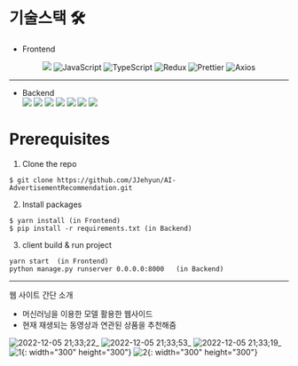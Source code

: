 # 기술스택 🛠

- Frontend
<center>
<div style={display : flex}>
<img src="https://img.shields.io/badge/React-3776AB?style=for-the-badge&logo=React&logoColor=white">
<img alt="JavaScript" src="https://img.shields.io/badge/JavaScript-F7DF1E?style=for-the-badge&logo=JavaScript&logoColor=black">
<img alt="TypeScript" src="https://img.shields.io/badge/TypeScript-3178C6?style=for-the-badge&logo=TypeScript&logoColor=white">
<img alt="Redux" src="https://img.shields.io/badge/Redux-764ABC?style=for-the-badge&logo=Redux&logoColor=white">
<img alt="Prettier" src="https://img.shields.io/badge/Prettier-F7B93E?style=for-the-badge&logo=Prettier&logoColor=white">
<img alt="Axios" src="https://img.shields.io/badge/Axios-5A29E4?style=for-the-badge&logo=Axios&logoColor=white">
</div>
</center>

---

- Backend<br />
  <img src="https://img.shields.io/badge/Python-3776AB?style=for-the-badge&logo=Python&logoColor=white">
  <img src="https://img.shields.io/badge/pandas-150458?style=for-the-badge&logo=pandas&logoColor=white">
  <img src="https://img.shields.io/badge/scikitlearn-F7931E?style=for-the-badge&logo=scikit-learn&logoColor=white">
  <img src="https://img.shields.io/badge/Docker-2496ED?style=for-the-badge&logo=Docker&logoColor=white">
  <img src="https://img.shields.io/badge/MySQL-4479A1?style=for-the-badge&logo=MySQL&logoColor=white">
  <img src="https://img.shields.io/badge/SciPy-8CAAE6?style=for-the-badge&logo=SciPy&logoColor=white">
  <img src="https://img.shields.io/badge/Linux-FCC624?style=for-the-badge&logo=Linux&logoColor=white">

# Prerequisites

1. Clone the repo

```
$ git clone https://github.com/JJehyun/AI-AdvertisementRecommendation.git
```

2. Install packages

```
$ yarn install (in Frontend)
$ pip install -r requirements.txt (in Backend)
```

3. client build & run project

```
yarn start  (in Frontend)
python manage.py runserver 0.0.0.0:8000   (in Backend)
```

---

웹 사이트 간단 소개

- 머신러닝을 이용한 모델 활용한 웹사이드
- 현재 재생되는 동영상과 연관된 상품을 추천해줌


![2022-12-05 21;33;22_](https://user-images.githubusercontent.com/86187456/205638610-90561dd4-cadf-44ea-8252-5c1563077306.png)
![2022-12-05 21;33;53_](https://user-images.githubusercontent.com/86187456/205638613-a5526f48-111a-4fb2-a524-1dc7cd8d2214.png)
![2022-12-05 21;33;19_](https://user-images.githubusercontent.com/86187456/205638620-608ec745-e212-4359-9de6-aed45daaecd4.png)
![1](https://user-images.githubusercontent.com/86187456/205638628-f6111fe5-ac81-4a37-8847-7eca36f8f31e.png){: width="300" height="300"}
![2](https://user-images.githubusercontent.com/86187456/205638634-1637ef27-8308-433b-a13d-714f9f0bf072.png){: width="300" height="300"}
